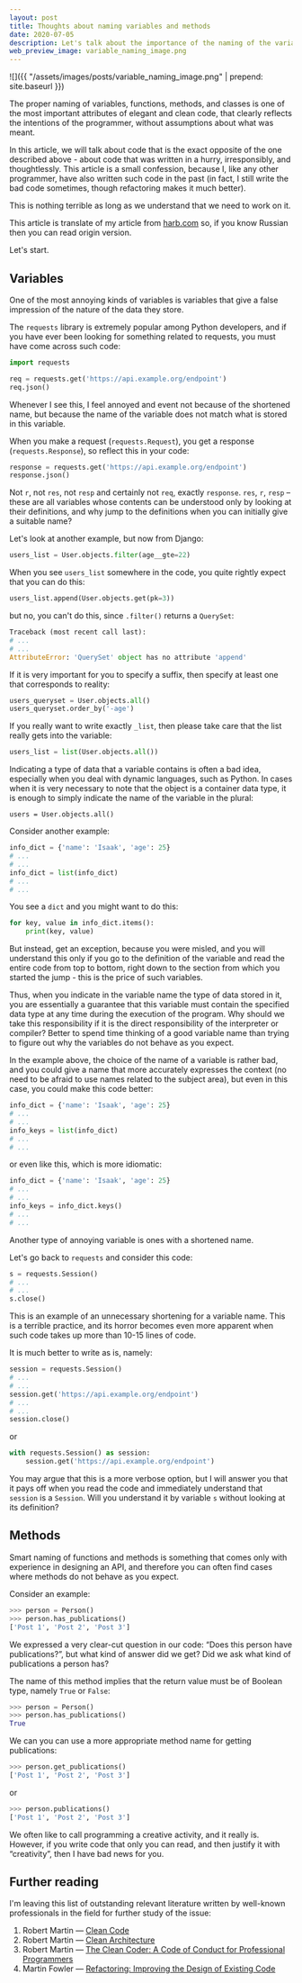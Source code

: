 ```yaml
---
layout: post
title: Thoughts about naming variables and methods
date: 2020-07-05
description: Let's talk about the importance of the naming of the variables.
web_preview_image: variable_naming_image.png
---
```


![]({{ "/assets/images/posts/variable_naming_image.png" | prepend: site.baseurl }})

The proper naming of variables, functions, methods, and classes is one of the most important 
attributes of elegant and clean code, that clearly reflects the intentions of the programmer, 
without assumptions about what was meant.

In this article, we will talk about code that is the exact opposite of the one described 
above - about code that was written in a hurry, irresponsibly, and thoughtlessly. 
This article is a small confession, because I, like any other programmer, have also written such 
code in the past (in fact, I still write the bad code sometimes, though refactoring makes it much better).

This is nothing terrible as long as we understand that we need to work on it.

This article is translate of my article from [harb.com](https://habr.com/ru/post/508238/) so, 
if you know Russian then you can read origin version.

Let's start.

## Variables

One of the most annoying kinds of variables is variables that give a false impression 
of the nature of the data they store.

The `requests` library is extremely popular among Python developers, and if you have ever 
been looking for something related to requests, you must have come across such code:

```python
import requests

req = requests.get('https://api.example.org/endpoint')
req.json()
```

Whenever I see this, I feel annoyed and event not because of the shortened name, but because 
the name of the variable does not match what is stored in this variable.

When you make a request (`requests.Request`), you get a response (`requests.Response`), 
so reflect this in your code:

```python
response = requests.get('https://api.example.org/endpoint')
response.json()
```

Not `r`, not `res`, not `resp` and certainly not `req`, exactly `response`. `res`, `r`, `resp` – these are all 
variables whose contents can be understood only by looking at their definitions, and why jump to the definitions 
when you can initially give a suitable name?

Let's look at another example, but now from Django:

```python
users_list = User.objects.filter(age__gte=22)
```

When you see `users_list` somewhere in the code, you quite rightly expect that you can do this:

```python
users_list.append(User.objects.get(pk=3))
```

but no, you can't do this, since `.filter()` returns a `QuerySet`:

```python
Traceback (most recent call last):
# ...
# ...
AttributeError: 'QuerySet' object has no attribute 'append'
```

If it is very important for you to specify a suffix, then specify at least one that corresponds to reality:


```python
users_queryset = User.objects.all()
users_queryset.order_by('-age')
```

If you really want to write exactly `_list`, then please take care that the list really gets into the variable:

```python
users_list = list(User.objects.all())
```

Indicating a type of data that a variable contains is often a bad idea, especially when you deal with 
dynamic languages, such as Python. In cases when it is very necessary to note that the object is a 
container data type, it is enough to simply indicate the name of the variable in the plural:

```pyhon
users = User.objects.all()
```

Consider another example:

```python
info_dict = {'name': 'Isaak', 'age': 25}
# ...
# ... 
info_dict = list(info_dict)
# ...
# ...
```

You see a `dict` and you might want to do this:

```python
for key, value in info_dict.items():
    print(key, value)
```

But instead, get an exception, because you were misled, and you will understand this only 
if you go to the definition of the variable and read the entire code from top to bottom,
right down to the section from which you started the jump - this is the price of such variables.
 
Thus, when you indicate in the variable name the type of data stored in it, you are essentially 
a guarantee that this variable must contain the specified data type at any time during the 
execution of the program. Why should we take this responsibility if it is the direct responsibility 
of the interpreter or compiler? Better to spend time thinking of a good variable name than trying to 
figure out why the variables do not behave as you expect.

In the example above, the choice of the name of a variable is rather bad, and you could give a 
name that more accurately expresses the context (no need to be afraid to use names related to the subject area),
but even in this case, you could make this code better:

```python
info_dict = {'name': 'Isaak', 'age': 25}
# ...
# ... 
info_keys = list(info_dict)
# ...
# ...
```

or even like this, which is more idiomatic:

```python
info_dict = {'name': 'Isaak', 'age': 25}
# ...
# ... 
info_keys = info_dict.keys()
# ...
# ...
```

Another type of annoying variable is ones with a shortened name.

Let's go back to `requests` and consider this code:

```python
s = requests.Session()
# ... 
# ... 
s.close()
```

This is an example of an unnecessary shortening for a variable name. 
This is a terrible practice, and its horror becomes even more apparent when such code 
takes up more than 10-15 lines of code.

It is much better to write as is, namely:

```python
session = requests.Session()
# ...
# ...
session.get('https://api.example.org/endpoint')
# ...
# ...
session.close()
```

or 

```python
with requests.Session() as session:
    session.get('https://api.example.org/endpoint')
```

You may argue that this is a more verbose option, but I will answer you that it pays off when 
you read the code and immediately understand that `session` is a `Session`. 
Will you understand it by variable `s` without looking at its definition?


## Methods

Smart naming of functions and methods is something that comes only with experience in designing an API,
and therefore you can often find cases where methods do not behave as you expect.

Consider an example:

```python
>>> person = Person()
>>> person.has_publications()
['Post 1', 'Post 2', 'Post 3']
```

We expressed a very clear-cut question in our code: “Does this person have publications?”, 
but what kind of answer did we get? Did we ask what kind of publications a person has?

The name of this method implies that the return value must be of Boolean type, namely `True` or `False`:

```python
>>> person = Person()
>>> person.has_publications()
True
```

We can you can use a more appropriate method name for getting publications:

```python
>>> person.get_publications()
['Post 1', 'Post 2', 'Post 3']
```

or

```python
>>> person.publications()
['Post 1', 'Post 2', 'Post 3']
```

We often like to call programming a creative activity, and it really is. 
However, if you write code that only you can read, and then justify it with “creativity”, 
then I have bad news for you.


## Further reading

I'm leaving this  list of outstanding relevant literature written by well-known 
professionals in the field for further study of the issue:

1. Robert Martin — [Clean Code](https://amzn.to/3e1K2iX)
2. Robert Martin — [Clean Architecture](https://amzn.to/2VLWw7S)
3. Robert Martin — [The Clean Coder: A Code of Conduct for Professional Programmers](https://amzn.to/3e2iSZg)
4. Martin Fowler — [Refactoring: Improving the Design of Existing Code](https://bit.ly/2NTEaOa)
